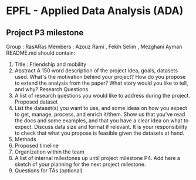 # EPFL - Applied Data Analysis (ADA)
## Project P3 milestone
Group : RasARas
Members : Azouz Rami , Fekih Selim  , Mezghani Ayman
README.md should contain:

1) Title : Friendship and mobility
2) Abstract
A 150 word description of the project idea, goals, datasets used. What's the motivation behind your project? How do you propose to extend the analysis from the paper? What story would you like to tell, and why? 
Research Questions
3) A list of research questions you would like to address during the project.
Proposed dataset
4) List the dataset(s) you want to use, and some ideas on how you expect to get, manage, process, and enrich it/them. Show us that you've read the docs and some examples, and that you have a clear idea on what to expect. Discuss data size and format if relevant. It is your responsibility to check that what you propose is feasible given the datasets at hand.
5) Methods
6) Proposed timeline
7) Organization within the team
8) A list of internal milestones up until project milestone P4. Add here a sketch of your planning for the next project milestone.
9) Questions for TAs (optional)

